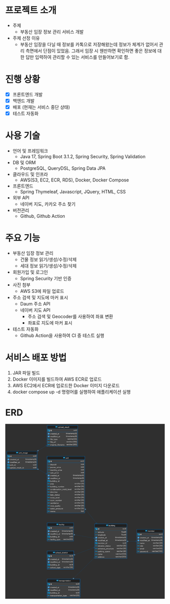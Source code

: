 # 프로젝트 소개

- 주제
    - 부동산 임장 정보 관리 서비스 개발
- 주제 선정 이유
    - 부동산 임장을 다닐 때 정보를 카톡으로 저장해왔는데 정보가 체계가 없어서 관리 측면에서 단점이 있었음. 그래서 임장 시 웬만하면 확인하면 좋은 정보에 대한 답만 입력하여 관리할 수 있는 서비스를
      만들어보기로 함.

# 진행 상황

- [x] 프론트엔드 개발
- [x] 백엔드 개발
- [x] 배포 (현재는 서비스 중단 상태)
- [x] 테스트 자동화

# 사용 기술

- 언어 및 프레임워크
    - Java 17, Spring Boot 3.1.2, Spring Security, Spring Validation
- DB 및 ORM
    - PostgreSQL, QueryDSL, Spring Data JPA
- 클라우드 및 인프라
    - AWS(S3, EC2, ECR, RDS), Docker, Docker Compose
- 프론트엔드
    - Spring Thymeleaf, Javascript, JQuery, HTML, CSS
- 외부 API
    - 네이버 지도, 카카오 주소 찾기
- 버전관리
    - Github, Github Action

# 주요 기능

- 부동산 임장 정보 관리
    - 건물 정보 읽기/생성/수정/삭제
    - 세대 정보 읽기/생성/수정/삭제
- 회원가입 및 로그인
    - Spring Security 기반 인증
- 사진 첨부
    - AWS S3에 파일 업로드
- 주소 검색 및 지도에 마커 표시
    - Daum 주소 API
    - 네이버 지도 API
        - 주소 검색 및 Geocoder를 사용하여 좌표 변환
        - 좌표로 지도에 마커 표시
- 테스트 자동화
    - Github Action을 사용하여 CI 중 테스트 실행

# 서비스 배포 방법

1. JAR 파일 빌드
2. Docker 이미지를 빌드하여 AWS ECR로 업로드
3. AWS EC2에서 ECR에 업로드한 Docker 이미지 다운로드
4. docker compose up -d 명령어를 실행하여 애플리케이션 실행

# ERD

![Alt text](image-1.png)

